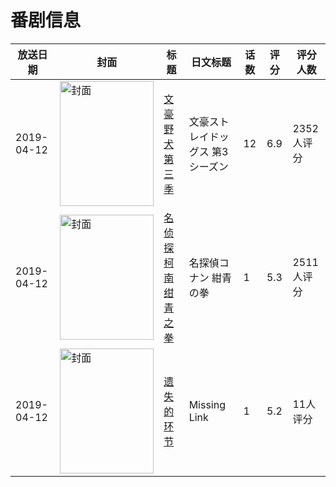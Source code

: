# 番剧信息

|放送日期|封面|标题|日文标题|话数|评分|评分人数|
|---|---|---|---|---|---|---|
|2019-04-12|<img src="//lain.bgm.tv/pic/cover/c/d2/ca/254762_vmbVB.jpg" alt="封面" style="width:150px;height:200px;object-fit:cover;">|[文豪野犬 第三季](https://bangumi.tv/subject/254762)|文豪ストレイドッグス 第3シーズン|12|6.9|2352人评分|
|2019-04-12|<img src="//lain.bgm.tv/pic/cover/c/0d/5e/268067_5SMML.jpg" alt="封面" style="width:150px;height:200px;object-fit:cover;">|[名侦探柯南 绀青之拳](https://bangumi.tv/subject/268067)|名探偵コナン 紺青の拳|1|5.3|2511人评分|
|2019-04-12|<img src="//lain.bgm.tv/pic/cover/c/5d/0d/286467_3uxAz.jpg" alt="封面" style="width:150px;height:200px;object-fit:cover;">|[遗失的环节](https://bangumi.tv/subject/286467)|Missing Link|1|5.2|11人评分|
